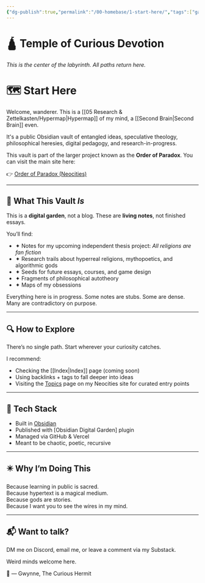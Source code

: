 ```yaml
---
{"dg-publish":true,"permalink":"/00-homebase/1-start-here/","tags":["gardenEntry"]}
---
```


# 🛕 Temple of Curious Devotion

*This is the center of the labyrinth.  All paths return here.*

# 🗺️ Start Here

Welcome, wanderer. This is a [[05 Research & Zettelkasten/Hypermap\|Hypermap]] of my mind, a [[Second Brain\|Second Brain]] even.

It's a public Obsidian vault of entangled ideas, speculative theology, philosophical heresies, digital pedagogy, and research-in-progress.

This vault is part of the larger project known as the **Order of Paradox**. You can visit the main site here:

👉 [Order of Paradox (Neocities)](https://orderofparadox.neocities.org/)  

---

## 🧠 What This Vault *Is*

This is a **digital garden**, not a blog. These are **living notes**, not finished essays.

You’ll find:
- ✦ Notes for my upcoming independent thesis project: *All religions are fan fiction*
- ✦ Research trails about hyperreal religions, mythopoetics, and algorithmic gods
- ✦ Seeds for future essays, courses, and game design
- ✦ Fragments of philosophical autotheory
- ✦ Maps of my obsessions

Everything here is in progress. Some notes are stubs. Some are dense. Many are contradictory on purpose.

---

## 🔍 How to Explore

There’s no single path. Start wherever your curiosity catches.

I recommend:
- Checking the [[Index\|Index]] page (coming soon)
- Using backlinks + tags to fall deeper into ideas
- Visiting the [Topics](https://orderofparadox.neocities.org/topics) page on my Neocities site for curated entry points

---

## 🧰 Tech Stack

- Built in [Obsidian](https://obsidian.md)
- Published with [Obsidian Digital Garden] plugin
- Managed via GitHub & Vercel
- Meant to be chaotic, poetic, recursive

---

## ✴️ Why I’m Doing This

Because learning in public is sacred.  
Because hypertext is a magical medium.  
Because gods are stories.  
Because I want you to see the wires in my mind.

---

## 📬 Want to talk?

DM me on Discord, email me, or leave a comment via my Substack.

Weird minds welcome here.

🖤 — Gwynne, The Curious Hermit
